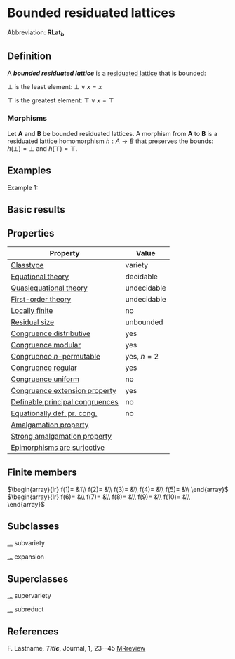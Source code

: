 # Bounded residuated lattices

Abbreviation: **RLat$_b$**

## Definition
A ***bounded residuated lattice*** is a [residuated lattice](residuated_lattices.md)
that is bounded:

$\bot$ is the least element:  $\bot\vee x=x$

$\top$ is the greatest element:  $\top\vee x=\top$

### Morphisms
Let $\mathbf{A}$ and $\mathbf{B}$ be bounded residuated lattices. 
A morphism from $\mathbf{A}$ to $\mathbf{B}$ is a residuated lattice homomorphism $h:A\rightarrow B$ that preserves the bounds: 
$h(\bot)=\bot$ and $h(\top)=\top$.

## Examples
Example 1: 

## Basic results


## Properties


|Property|Value|
|---|---|
|[Classtype](classtype.md)                        |variety  |
|[Equational theory](equational_theory.md)                |decidable  |
|[Quasiequational theory](quasiequational_theory.md)           |undecidable  |
|[First-order theory](first-order_theory.md)               |undecidable  |
|[Locally finite](locally_finite.md)                   |no  |
|[Residual size](residual_size.md)                    |unbounded  |
|[Congruence distributive](congruence_distributive.md)          |yes  |
|[Congruence modular](congruence_modular.md)               |yes  |
|[Congruence $n$-permutable](congruence_$n$-permutable.md)        |yes, $n=2$  |
|[Congruence regular](congruence_regular.md)               |yes  |
|[Congruence uniform](congruence_uniform.md)               |no  |
|[Congruence extension property](congruence_extension_property.md)    |yes  |
|[Definable principal congruences](definable_principal_congruences.md)  |no  |
|[Equationally def. pr. cong.](equationally_def._pr._cong..md)      |no  |
|[Amalgamation property](amalgamation_property.md)            | |
|[Strong amalgamation property](strong_amalgamation_property.md)     | |
|[Epimorphisms are surjective](epimorphisms_are_surjective.md)      | |

## Finite members

$\begin{array}{lr}
  f(1)= &1\\
  f(2)= &\\
  f(3)= &\\
  f(4)= &\\
  f(5)= &\\
\end{array}$     
$\begin{array}{lr}
  f(6)= &\\
  f(7)= &\\
  f(8)= &\\
  f(9)= &\\
  f(10)= &\\
\end{array}$


## Subclasses
  [...](...s.md) subvariety

  [...](...s.md) expansion


## Superclasses
  [...](...s.md) supervariety

  [...](...s.md) subreduct


## References


F. Lastname, ***Title***, Journal, **1**, 23--45 [MRreview](mrreviews.md) 



